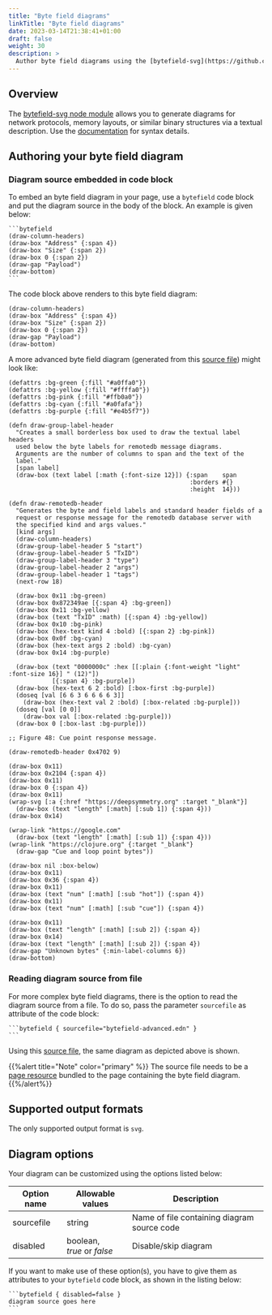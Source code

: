 ```yaml
---
title: "Byte field diagrams"
linkTitle: "Byte field diagrams"
date: 2023-03-14T21:38:41+01:00
draft: false
weight: 30
description: >
  Author byte field diagrams using the [bytefield-svg](https://github.com/Deep-Symmetry/bytefield-svg) node module.
---
```


## Overview

The [bytefield-svg node module](https://github.com/Deep-Symmetry/bytefield-svg) allows you to generate diagrams for network protocols, memory layouts, or similar binary structures via a textual description. Use the [documentation](https://bytefield-svg.deepsymmetry.org) for syntax details.

## Authoring your byte field diagram

### Diagram source embedded in code block

To embed an byte field diagram in your page, use a `bytefield` code block and put the diagram source in the body of the block. An example is given below:

````
```bytefield
(draw-column-headers)
(draw-box "Address" {:span 4})
(draw-box "Size" {:span 2})
(draw-box 0 {:span 2})
(draw-gap "Payload")
(draw-bottom)
```
````
The code block above renders to this byte field diagram:

```bytefield
(draw-column-headers)
(draw-box "Address" {:span 4})
(draw-box "Size" {:span 2})
(draw-box 0 {:span 2})
(draw-gap "Payload")
(draw-bottom)
```

<p/>

A more advanced byte field diagram (generated from this [source file](https://raw.githubusercontent.com/Deep-Symmetry/bytefield-svg/main/test.edn)) might look like:

```bytefield
(defattrs :bg-green {:fill "#a0ffa0"})
(defattrs :bg-yellow {:fill "#ffffa0"})
(defattrs :bg-pink {:fill "#ffb0a0"})
(defattrs :bg-cyan {:fill "#a0fafa"})
(defattrs :bg-purple {:fill "#e4b5f7"})

(defn draw-group-label-header
  "Creates a small borderless box used to draw the textual label headers
  used below the byte labels for remotedb message diagrams.
  Arguments are the number of columns to span and the text of the
  label."
  [span label]
  (draw-box (text label [:math {:font-size 12}]) {:span    span
                                                  :borders #{}
                                                  :height  14}))

(defn draw-remotedb-header
  "Generates the byte and field labels and standard header fields of a
  request or response message for the remotedb database server with
  the specified kind and args values."
  [kind args]
  (draw-column-headers)
  (draw-group-label-header 5 "start")
  (draw-group-label-header 5 "TxID")
  (draw-group-label-header 3 "type")
  (draw-group-label-header 2 "args")
  (draw-group-label-header 1 "tags")
  (next-row 18)

  (draw-box 0x11 :bg-green)
  (draw-box 0x872349ae [{:span 4} :bg-green])
  (draw-box 0x11 :bg-yellow)
  (draw-box (text "TxID" :math) [{:span 4} :bg-yellow])
  (draw-box 0x10 :bg-pink)
  (draw-box (hex-text kind 4 :bold) [{:span 2} :bg-pink])
  (draw-box 0x0f :bg-cyan)
  (draw-box (hex-text args 2 :bold) :bg-cyan)
  (draw-box 0x14 :bg-purple)

  (draw-box (text "0000000c" :hex [[:plain {:font-weight "light" :font-size 16}] " (12)"])
            [{:span 4} :bg-purple])
  (draw-box (hex-text 6 2 :bold) [:box-first :bg-purple])
  (doseq [val [6 6 3 6 6 6 6 3]]
    (draw-box (hex-text val 2 :bold) [:box-related :bg-purple]))
  (doseq [val [0 0]]
    (draw-box val [:box-related :bg-purple]))
  (draw-box 0 [:box-last :bg-purple]))

;; Figure 48: Cue point response message.

(draw-remotedb-header 0x4702 9)

(draw-box 0x11)
(draw-box 0x2104 {:span 4})
(draw-box 0x11)
(draw-box 0 {:span 4})
(draw-box 0x11)
(wrap-svg [:a {:href "https://deepsymmetry.org" :target "_blank"}]
  (draw-box (text "length" [:math] [:sub 1]) {:span 4}))
(draw-box 0x14)

(wrap-link "https://google.com"
  (draw-box (text "length" [:math] [:sub 1]) {:span 4}))
(wrap-link "https://clojure.org" {:target "_blank"}
  (draw-gap "Cue and loop point bytes"))

(draw-box nil :box-below)
(draw-box 0x11)
(draw-box 0x36 {:span 4})
(draw-box 0x11)
(draw-box (text "num" [:math] [:sub "hot"]) {:span 4})
(draw-box 0x11)
(draw-box (text "num" [:math] [:sub "cue"]) {:span 4})

(draw-box 0x11)
(draw-box (text "length" [:math] [:sub 2]) {:span 4})
(draw-box 0x14)
(draw-box (text "length" [:math] [:sub 2]) {:span 4})
(draw-gap "Unknown bytes" {:min-label-columns 6})
(draw-bottom)
```

### Reading diagram source from file

For more complex byte field diagrams, there is the option to read the diagram source from a file. To do so, pass the parameter `sourcefile` as attribute of the code block:

````
```bytefield { sourcefile="bytefield-advanced.edn" }
```
````

Using this [source file](bytefield-advanced.edn), the same diagram as depicted above is shown.

{{%alert title="Note" color="primary" %}}
The source file needs to be a [page resource](https://gohugo.io/content-management/page-resources/) bundled to the page containing the byte field diagram.
{{%/alert%}}

## Supported output formats

The only supported output format is `svg`.

## Diagram options

Your diagram can be customized using the options listed below: 

| Option name     | Allowable values                                  | Description                                  |
|-----------------|---------------------------------------------------|----------------------------------------------|
| sourcefile      | string                                            | Name of file containing diagram source code  |
| disabled        | boolean,<br>_true_ or _false_                     | Disable/skip diagram                         |

If you want to make use of these option(s), you have to give them as attributes to your `bytefield` code block, as shown in the listing below:

````
```bytefield { disabled=false }
diagram source goes here
```
````
